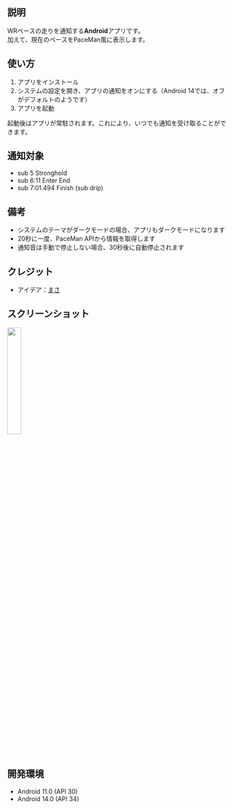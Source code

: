 ## 説明
WRペースの走りを通知する**Android**アプリです。  
加えて、現在のペースをPaceMan風に表示します。

## 使い方
1. アプリをインストール
2. システムの設定を開き、アプリの通知をオンにする（Android 14では、オフがデフォルトのようです）
3. アプリを起動

起動後はアプリが常駐されます。これにより、いつでも通知を受け取ることができます。

## 通知対象
- sub 5 Stronghold
- sub 6:11 Enter End
- sub 7:01.494 Finish (sub drip)

## 備考
- システムのテーマがダークモードの場合、アプリもダークモードになります
- 20秒に一度、PaceMan APIから情報を取得します
- 通知音は手動で停止しない場合、30秒後に自動停止されます

## クレジット
- アイデア：[まさ](https://x.com/masa_ERC/status/1846322439976112189)

## スクリーンショット
<img src="https://github.com/user-attachments/assets/e3096dc9-84a8-47e3-bab8-4d390e21633e" width="25%" />

## 開発環境
- Android 11.0 (API 30)
- Android 14.0 (API 34)
